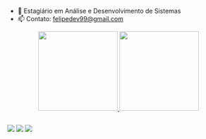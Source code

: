 - 🔭  Estagiário em Análise e Desenvolvimento de Sistemas 
- 📫 Contato: felipedev99@gmail.com

<div align="center">
  <a href="https://github.com/FelipeeLeite">
  <img height="180em" src="https://github-readme-stats.vercel.app/api?username=FelipeeLeite&show_icons=true&theme=dark&include_all_commits=true&count_private=true"/>
  <img height="180em" src="https://github-readme-stats.vercel.app/api/top-langs/?username=FelipeeLeite&layout=compact&langs_count=7&theme=dark"/>
</div>
  
  ##
  
  <div>
  <a href="https://www.instagram.com/felipezuus_/" target="_blank"><img src="https://img.shields.io/badge/-Instagram-%23E4405F?style=for-the-badge&logo=instagram&logoColor=white" target="_blank"></a>
  <a href = "mailto:felipedev99@gmail.com"><img src="https://img.shields.io/badge/-Gmail-%23333?style=for-the-badge&logo=gmail&logoColor=white" target="_blank"></a>
  <a href="https://www.linkedin.com/in/felipeleite99/" target="_blank"><img src="https://img.shields.io/badge/-LinkedIn-%230077B5?style=for-the-badge&logo=linkedin&logoColor=white" target="_blank"></a> 
    
  </div>
